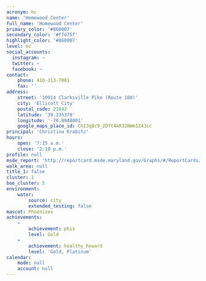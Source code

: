 ```yaml
---
acronym: hc
name: 'Homewood Center'
full_name: 'Homewood Center'
primary_color: '#860007'
secondary_color: '#ffd75f'
highlight_color: '#860007'
level: ec
social_accounts:
  instagram: ~
  twitter: ~
  facebook: ~
contact:
    phone: 410-313-7081
    fax: ''
address:
    street: '10914 Clarksville Pike (Route 108)'
    city: 'Ellicott City'
    postal_code: 21042
    latitude: '39.235378'
    longitude: '-76.8948001'
    google_maps_place_id: ChIJq8c9_2Dft4kR32NWm1Z4Jcc
principal: 'Christina Krabitz'
hours:
    open: '7:15 a.m.'
    close: '2:10 p.m.'
profile: null
msde_report: 'http://reportcard.msde.maryland.gov/Graphs/#/ReportCards/ReportCardSchool/1//1/13/0080/'
walk_area: null
title_1: false
cluster: 1
boe_cluster: 5
environment:
    water:
        source: city
        extended_testing: false
mascot: Phoenixes
achievements:
    -
        achievement: pbis
        level: Gold
    -
        achievement: healthy_howard
        level: 'Gold, Platinum'
calendar:
    mode: null
    account: null
---
```

